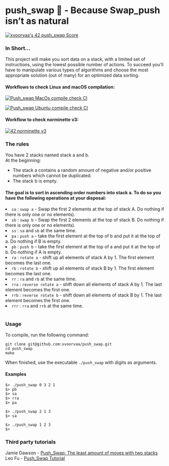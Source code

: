 # push_swap 🔄 - Because Swap_push isn’t as natural
[![xvoorvaa's 42 push_swap Score](https://badge42.vercel.app/api/v2/cl1l0g8q3005209mm02a81gfy/project/2336649)](https://github.com/JaeSeoKim/badge42)

### In Short...
This project will make you sort data on a stack, with a limited set of instructions, using the lowest possible number of actions.
To succeed you’ll have to manipulate various types of algorithms and choose the most appropriate solution (out of many) for an optimized data sorting.

#### Workflows to check Linux and macOS compilation:

[![Push_swap MacOs compile check CI](https://github.com/xvoorvaa/push_swap/actions/workflows/MacOs_compilation.yml/badge.svg)](https://github.com/xvoorvaa/push_swap/actions/workflows/MacOs_compilation.yml)

[![Push_swap Ubuntu compile check CI](https://github.com/xvoorvaa/push_swap/actions/workflows/ubuntu_compilation.yml/badge.svg)](https://github.com/xvoorvaa/push_swap/actions/workflows/ubuntu_compilation.yml)

#### Workflow to check norminette v3:

[![42 norminette v3](https://github.com/xvoorvaa/push_swap/actions/workflows/42_norminette.yml/badge.svg)](https://github.com/xvoorvaa/push_swap/actions/workflows/42_norminette.yml)

### The rules

You have 2 stacks named stack a and b. <br>
At the beginning: <br>
- The stack a contains a random amount of negative and/or positive numbers which cannot be duplicated.
- The stack b is empty.
#### The goal is to sort in ascending order numbers into stack a. To do so you have the following operations at your disposal: <br>

 <table>
<li><code>sa</code> : <code>swap a</code> - Swap the first 2 elements at the top of stack A. Do nothing if there is only one or no elements).</li>
<li><code>sb</code> : <code>swap b</code> - Swap the first 2 elements at the top of stack B. Do nothing if there is only one or no elements).</li>
<li><code>ss</code> : <code>sa</code> and <code>sb</code> at the same time.</li>
<li><code>pa</code> : <code>push a</code> - take the first element at the top of b and put it at the top of a. Do nothing if B is empty.</li>
<li><code>pb</code> : <code>push b</code> - take the first element at the top of a and put it at the top of b. Do nothing if A is empty.</li>
<li><code>ra</code> : <code>rotate a</code> - shift up all elements of stack A by 1. The first element becomes the last one.</li>
<li><code>rb</code> : <code>rotate b</code> - shift up all elements of stack B by 1. The first element becomes the last one.</li>
<li><code>rr</code> : <code>ra</code> and <code>rb</code> at the same time.</li>
<li><code>rra</code> : <code>reverse rotate a</code> - shift down all elements of stack A by 1. The last element becomes the first one.</li>
<li><code>rrb</code> : <code>reverse rotate b</code> - shift down all elements of stack B by 1. The last element becomes the first one.</li>
<li><code>rrr</code> : <code>rra</code> and <code>rrb</code> at the same time.</li>
</table>

### Usage

To compile, run the following command:
```
git clone git@github.com:xvoorvaa/push_swap.git
cd push_swap
make
```
When finished, use the executable <code>./push_swap</code> with digits as arguments.

#### Examples
```
$> ./push_swap 0 3 2 1
$> pb
$> sa
$> rra
$> pa
```
```
$> ./push_swap 2 1 3
$> sa
```
```
$> ./push_swap 1 2 3
$>
```


### Third party tutorials
Jamie Dawson - [Push_Swap: The least amount of moves with two stacks](https://medium.com/@jamierobertdawson/push-swap-the-least-amount-of-moves-with-two-stacks-d1e76a71789a) <br>
Leo Fu - [Push_Swap Tutorial](https://medium.com/nerd-for-tech/push-swap-tutorial-fa746e6aba1e)
